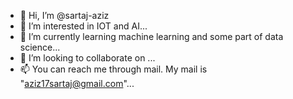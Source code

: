 - 👋 Hi, I’m @sartaj-aziz
- 👀 I’m interested in IOT and AI...
- 🌱 I’m currently learning machine learning and some part of data science...
- 💞️ I’m looking to collaborate on ...
- 📫 You can reach me through mail. My mail is "aziz17sartaj@gmail.com"...

<!---
sartaj-aziz/sartaj-aziz is a ✨ special ✨ repository because its `README.md` (this file) appears on your GitHub profile.
You can click the Preview link to take a look at your changes.
--->
